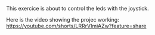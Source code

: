 This exercice is about to control the leds with the joystick.

Here is the video showing the projec working:
https://youtube.com/shorts/LRRrVImiAZw?feature=share